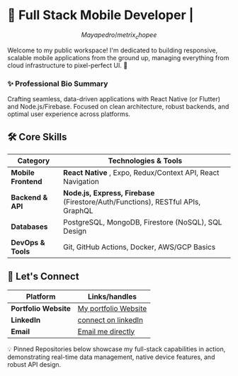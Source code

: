 # 🚀 Full Stack Mobile Developer | 

$$Mayapedro/metrix_chopee$$

Welcome to my public workspace! I'm dedicated to building responsive, scalable mobile applications from the ground up, managing everything from cloud infrastructure to pixel-perfect UI. 👋

### ✨ Professional Bio Summary

Crafting seamless, data-driven applications with React Native (or Flutter) and Node.js/Firebase. Focused on clean architecture, robust backends, and optimal user experience across platforms.

## 🛠 Core Skills

| Category | Technologies & Tools |
| ----- | ----- |
| **Mobile Frontend** | **React Native** , Expo, Redux/Context API, React Navigation |
| **Backend & API** | **Node.js, Express, Firebase** (Firestore/Auth/Functions), RESTful APIs, GraphQL |
| **Databases** | PostgreSQL, MongoDB, Firestore (NoSQL), SQL Design |
| **DevOps & Tools** | Git, GitHub Actions, Docker, AWS/GCP Basics |

## 🔗 Let's Connect

| Platform | Links/handles |
| ----- | ----- |
| **Portfolio Website** | [My portfolio Website](https://jhay-tech.page.gd)|
| **LinkedIn** | [connect on linkedIn](https://www.google.com) |
| **Email** | [Email me directly](mailto:delightatuchukwu@gmail.com) |


💡 Pinned Repositories below showcase my full-stack capabilities in action, demonstrating real-time data management, native device features, and robust API design.
